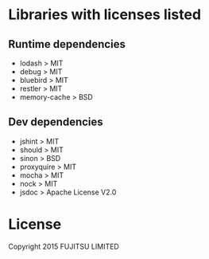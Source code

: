 # Libraries with licenses listed

## Runtime dependencies

* lodash > MIT
* debug > MIT
* bluebird > MIT
* restler > MIT
* memory-cache > BSD

## Dev dependencies

* jshint > MIT
* should > MIT
* sinon > BSD
* proxyquire > MIT
* mocha > MIT
* nock > MIT
* jsdoc > Apache License V2.0

# License

Copyright 2015 FUJITSU LIMITED
